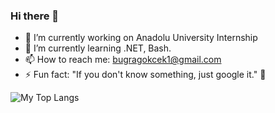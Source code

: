 ### Hi there 👋

- 🔭 I’m currently working on Anadolu University Internship
- 🌱 I’m currently learning .NET, Bash.
- 📫 How to reach me: bugragokcek1@gmail.com
- ⚡ Fun fact: "If you don't know something, just google it." 🤪

<p float="center">
  <img  src="https://github-readme-stats.vercel.app/api/top-langs/?username=bugra-gokcek&layout=compact&hide=html,css" alt="My Top Langs" />
</p>
